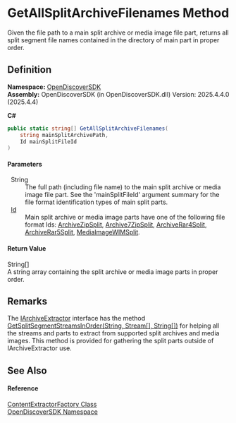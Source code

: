 # GetAllSplitArchiveFilenames Method


Given the file path to a main split archive or media image file part, returns all split segment file names contained in the directory of main part in proper order.



## Definition
**Namespace:** <a href="269fabc9-a080-183c-2b1b-268520e2038c">OpenDiscoverSDK</a>  
**Assembly:** OpenDiscoverSDK (in OpenDiscoverSDK.dll) Version: 2025.4.4.0 (2025.4.4)

**C#**
``` C#
public static string[] GetAllSplitArchiveFilenames(
	string mainSplitArchivePath,
	Id mainSplitFileId
)
```



#### Parameters
<dl><dt>  String</dt><dd>The full path (including file name) to the main split archive or media image file part. See the 'mainSplitFileId' argument summary for the file format identification types of main split parts.</dd><dt>  <a href="6f1047fb-7367-c09c-5621-ae7632c8404b">Id</a></dt><dd>Main split archive or media image parts have one of the following file format Ids: <a href="6f1047fb-7367-c09c-5621-ae7632c8404b">ArchiveZipSplit</a>, <a href="6f1047fb-7367-c09c-5621-ae7632c8404b">Archive7ZipSplit</a>, <a href="6f1047fb-7367-c09c-5621-ae7632c8404b">ArchiveRar4Split</a>, <a href="6f1047fb-7367-c09c-5621-ae7632c8404b">ArchiveRar5Split</a>, <a href="6f1047fb-7367-c09c-5621-ae7632c8404b">MediaImageWIMSplit</a>.</dd></dl>

#### Return Value
String[]  
A string array containing the split archive or media image parts in proper order.

## Remarks
The <a href="9d2fb8da-9eff-b1d9-e027-a4b2d24993e8">IArchiveExtractor</a> interface has the method <a href="368982df-91a8-7922-3952-56aa6f6da506">GetSplitSegmentStreamsInOrder(String, Stream[], String[])</a> for helping all the streams and parts to extract from supported split archives and media images. This method is provided for gathering the split parts outside of IArchiveExtractor use.

## See Also


#### Reference
<a href="2fbf109b-c0df-5cb9-abc9-e22bc3957c16">ContentExtractorFactory Class</a>  
<a href="269fabc9-a080-183c-2b1b-268520e2038c">OpenDiscoverSDK Namespace</a>  
